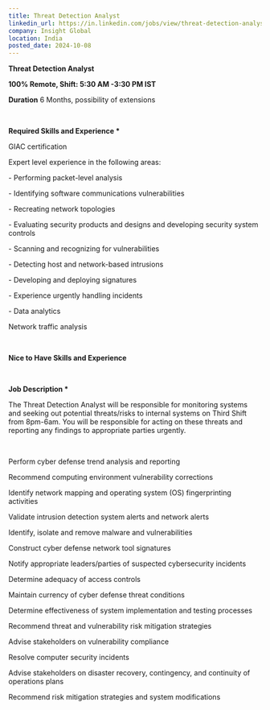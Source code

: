```yaml
---
title: Threat Detection Analyst
linkedin_url: https://in.linkedin.com/jobs/view/threat-detection-analyst-at-insight-global-4044380058?position=5&pageNum=0&refId=xpn3Z%2BFTfvdh%2Bzun3F9NWw%3D%3D&trackingId=Q3ab1uN3xjZAUKH6drN2bg%3D%3D
company: Insight Global
location: India
posted_date: 2024-10-08
---
```


<div class="description__text description__text--rich">
<section class="show-more-less-html" data-max-lines="5">
<div class="show-more-less-html__markup show-more-less-html__markup--clamp-after-5 relative overflow-hidden">
<p><strong>Threat Detection Analyst </strong></p><p><strong>100% Remote, Shift: 5:30 AM -3:30 PM IST</strong></p><p><strong>Duration</strong> 6 Months, possibility of extensions</p><p><br/></p><p><strong>Required Skills and Experience *</strong></p><p>GIAC certification</p><p>Expert level experience in the following areas:</p><p>- Performing packet-level analysis</p><p>- Identifying software communications vulnerabilities</p><p>- Recreating network topologies</p><p>- Evaluating security products and designs and developing security system controls</p><p>- Scanning and recognizing for vulnerabilities</p><p>- Detecting host and network-based intrusions</p><p>- Developing and deploying signatures</p><p>- Experience urgently handling incidents</p><p>- Data analytics</p><p>Network traffic analysis</p><p><br/></p><p><strong>Nice to Have Skills and Experience</strong></p><p><br/></p><p><strong>Job Description *</strong></p><p>The Threat Detection Analyst will be responsible for monitoring systems and seeking out potential threats/risks to internal systems on Third Shift from 8pm-6am. You will be responsible for acting on these threats and reporting any findings to appropriate parties urgently.</p><p><br/></p><p>Perform cyber defense trend analysis and reporting</p><p>Recommend computing environment vulnerability corrections</p><p>Identify network mapping and operating system (OS) fingerprinting activities</p><p>Validate intrusion detection system alerts and network alerts</p><p>Identify, isolate and remove malware and vulnerabilities</p><p>Construct cyber defense network tool signatures</p><p>Notify appropriate leaders/parties of suspected cybersecurity incidents</p><p>Determine adequacy of access controls</p><p>Maintain currency of cyber defense threat conditions</p><p>Determine effectiveness of system implementation and testing processes</p><p>Recommend threat and vulnerability risk mitigation strategies</p><p>Advise stakeholders on vulnerability compliance</p><p>Resolve computer security incidents</p><p>Advise stakeholders on disaster recovery, contingency, and continuity of operations plans</p><p>Recommend risk mitigation strategies and system modifications</p>
</div>


<!-- --> </section>
</div>
